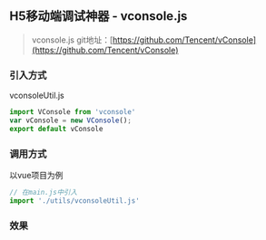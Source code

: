 ## H5移动端调试神器 - vconsole.js

> vconsole.js git地址：[https://github.com/Tencent/vConsole](https://github.com/Tencent/vConsole)

### 引入方式

vconsoleUtil.js

```javascript
import VConsole from 'vconsole'
var vConsole = new VConsole();
export default vConsole
```

### 调用方式

以vue项目为例

```javascript
// 在main.js中引入
import './utils/vconsoleUtil.js'
```

### 效果

